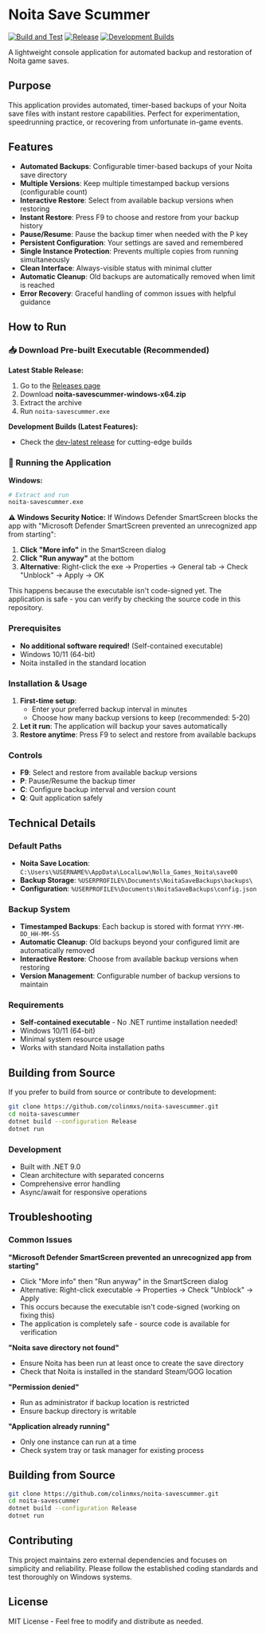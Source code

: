 # Noita Save Scummer

[![Build and Test](https://github.com/colinmxs/noita-savescummer/actions/workflows/ci.yml/badge.svg)](https://github.com/colinmxs/noita-savescummer/actions/workflows/ci.yml)
[![Release](https://github.com/colinmxs/noita-savescummer/actions/workflows/release.yml/badge.svg)](https://github.com/colinmxs/noita-savescummer/actions/workflows/release.yml)
[![Development Builds](https://github.com/colinmxs/noita-savescummer/actions/workflows/dev-builds.yml/badge.svg)](https://github.com/colinmxs/noita-savescummer/actions/workflows/dev-builds.yml)

A lightweight console application for automated backup and restoration of Noita game saves.

## Purpose

This application provides automated, timer-based backups of your Noita save files with instant restore capabilities. Perfect for experimentation, speedrunning practice, or recovering from unfortunate in-game events.

## Features

- **Automated Backups**: Configurable timer-based backups of your Noita save directory
- **Multiple Versions**: Keep multiple timestamped backup versions (configurable count)
- **Interactive Restore**: Select from available backup versions when restoring
- **Instant Restore**: Press F9 to choose and restore from your backup history
- **Pause/Resume**: Pause the backup timer when needed with the P key
- **Persistent Configuration**: Your settings are saved and remembered
- **Single Instance Protection**: Prevents multiple copies from running simultaneously
- **Clean Interface**: Always-visible status with minimal clutter
- **Automatic Cleanup**: Old backups are automatically removed when limit is reached
- **Error Recovery**: Graceful handling of common issues with helpful guidance

## How to Run

### 📥 Download Pre-built Executable (Recommended)

**Latest Stable Release:**
1. Go to the [Releases page](https://github.com/colinmxs/noita-savescummer/releases/latest)
2. Download **noita-savescummer-windows-x64.zip**
3. Extract the archive
4. Run `noita-savescummer.exe`

**Development Builds (Latest Features):**
- Check the [dev-latest release](https://github.com/colinmxs/noita-savescummer/releases/tag/dev-latest) for cutting-edge builds

### 🚀 Running the Application

**Windows:**
```bash
# Extract and run
noita-savescummer.exe
```

**⚠️ Windows Security Notice:**
If Windows Defender SmartScreen blocks the app with "Microsoft Defender SmartScreen prevented an unrecognized app from starting":

1. **Click "More info"** in the SmartScreen dialog
2. **Click "Run anyway"** at the bottom
3. **Alternative**: Right-click the exe → Properties → General tab → Check "Unblock" → Apply → OK

This happens because the executable isn't code-signed yet. The application is safe - you can verify by checking the source code in this repository.

### Prerequisites
- **No additional software required!** (Self-contained executable)
- Windows 10/11 (64-bit)
- Noita installed in the standard location

### Installation & Usage

1. **First-time setup**: 
   - Enter your preferred backup interval in minutes
   - Choose how many backup versions to keep (recommended: 5-20)
4. **Let it run**: The application will backup your saves automatically
5. **Restore anytime**: Press F9 to select and restore from available backups

### Controls

- **F9**: Select and restore from available backup versions
- **P**: Pause/Resume the backup timer
- **C**: Configure backup interval and version count
- **Q**: Quit application safely

## Technical Details

### Default Paths
- **Noita Save Location**: `C:\Users\%USERNAME%\AppData\LocalLow\Nolla_Games_Noita\save00`
- **Backup Storage**: `%USERPROFILE%\Documents\NoitaSaveBackups\backups\`
- **Configuration**: `%USERPROFILE%\Documents\NoitaSaveBackups\config.json`

### Backup System
- **Timestamped Backups**: Each backup is stored with format `YYYY-MM-DD_HH-MM-SS`
- **Automatic Cleanup**: Old backups beyond your configured limit are automatically removed
- **Interactive Restore**: Choose from available backup versions when restoring
- **Version Management**: Configurable number of backup versions to maintain

### Requirements
- **Self-contained executable** - No .NET runtime installation needed!
- Windows 10/11 (64-bit)
- Minimal system resource usage
- Works with standard Noita installation paths

## Building from Source

If you prefer to build from source or contribute to development:

```bash
git clone https://github.com/colinmxs/noita-savescummer.git
cd noita-savescummer
dotnet build --configuration Release
dotnet run
```

### Development
- Built with .NET 9.0
- Clean architecture with separated concerns
- Comprehensive error handling
- Async/await for responsive operations

## Troubleshooting

### Common Issues

**"Microsoft Defender SmartScreen prevented an unrecognized app from starting"**
- Click "More info" then "Run anyway" in the SmartScreen dialog
- Alternative: Right-click executable → Properties → Check "Unblock" → Apply
- This occurs because the executable isn't code-signed (working on fixing this)
- The application is completely safe - source code is available for verification

**"Noita save directory not found"**
- Ensure Noita has been run at least once to create the save directory
- Check that Noita is installed in the standard Steam/GOG location

**"Permission denied"**
- Run as administrator if backup location is restricted
- Ensure backup directory is writable

**"Application already running"**
- Only one instance can run at a time
- Check system tray or task manager for existing process

## Building from Source

```bash
git clone https://github.com/colinmxs/noita-savescummer.git
cd noita-savescummer
dotnet build --configuration Release
dotnet run
```

## Contributing

This project maintains zero external dependencies and focuses on simplicity and reliability. Please follow the established coding standards and test thoroughly on Windows systems.

## License

MIT License - Feel free to modify and distribute as needed.
